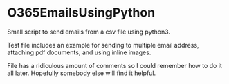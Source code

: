 # O365EmailsUsingPython
Small script to send emails from a csv file using python3. 

Test file includes an example for sending to multiple email address, attaching pdf documents, and using inline images.

File has a ridiculous amount of comments so I could remember how to do it all later. Hopefully somebody else will find it helpful.

